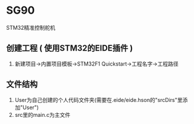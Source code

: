 # SG90
STM32精准控制舵机

## 创建工程 ( 使用STM32的EIDE插件 )
1. 新建项目->内置项目模板->STM32F1 Quickstart->工程名字->工程路径
## 文件结构
1. User为自己创建的个人代码文件夹(需要在.eide/eide.hson的"srcDirs"里添加"User")
2. src里的main.c为主文件

